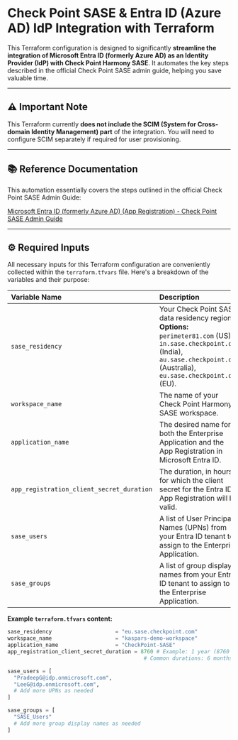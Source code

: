 # Check Point SASE & Entra ID (Azure AD) IdP Integration with Terraform

This Terraform configuration is designed to significantly **streamline the integration of Microsoft Entra ID (formerly Azure AD) as an Identity Provider (IdP) with Check Point Harmony SASE**. It automates the key steps described in the official Check Point SASE admin guide, helping you save valuable time.

---

## ⚠️ Important Note

This Terraform currently **does not include the SCIM (System for Cross-domain Identity Management) part** of the integration. You will need to configure SCIM separately if required for user provisioning.

---

## 📚 Reference Documentation

This automation essentially covers the steps outlined in the official Check Point SASE Admin Guide:

[Microsoft Entra ID (formerly Azure AD) (App Registration) - Check Point SASE Admin Guide](https://sc1.checkpoint.com/documents/Infinity_Portal/WebAdminGuides/EN/SASE-Admin-Guide/Content/Topics-SASE-IdP/Azure_AD/AzureAD_AppReg.htm?tocpath=Settings%7CIdentity%20Providers%7CMicrosoft%20Entra%20ID%20(formerly%20Azure%20AD)%20(App%20Registration)%7C_____0#Microsoft_Entra_ID_(formerly_Azure_AD)_(App_Registration))

---

## ⚙️ Required Inputs

All necessary inputs for this Terraform configuration are conveniently collected within the `terraform.tfvars` file. Here's a breakdown of the variables and their purpose:

| Variable Name                               | Description                                                                                             | Example Value                         |
| :------------------------------------------ | :------------------------------------------------------------------------------------------------------ | :------------------------------------ |
| `sase_residency`                            | Your Check Point SASE data residency region. **Options:** `perimeter81.com` (US), `in.sase.checkpoint.com` (India), `au.sase.checkpoint.com` (Australia), `eu.sase.checkpoint.com` (EU). | `"eu.sase.checkpoint.com"`            |
| `workspace_name`                            | The name of your Check Point Harmony SASE workspace.                                                    | `"kaspars-demo-workspace"`            |
| `application_name`                          | The desired name for both the Enterprise Application and the App Registration in Microsoft Entra ID.      | `"CheckPoint-SASE"`                   |
| `app_registration_client_secret_duration`   | The duration, in hours, for which the client secret for the Entra ID App Registration will be valid.    | `8760` (1 year)                       |
| `sase_users`                                | A list of User Principal Names (UPNs) from your Entra ID tenant to assign to the Enterprise Application. | See example below.                    |
| `sase_groups`                               | A list of group display names from your Entra ID tenant to assign to the Enterprise Application.        | See example below.                    |

**Example `terraform.tfvars` content:**

```terraform
sase_residency                    = "eu.sase.checkpoint.com"
workspace_name                    = "kaspars-demo-workspace"
application_name                  = "CheckPoint-SASE"
app_registration_client_secret_duration = 8760 # Example: 1 year (8760 hours)
                                           # Common durations: 6 months (4380), 2 years (17520)

sase_users = [
  "PradeepG@idp.onmicrosoft.com",
  "LeeG@idp.onmicrosoft.com",
  # Add more UPNs as needed
]

sase_groups = [
  "SASE_Users"
  # Add more group display names as needed
]
